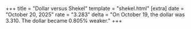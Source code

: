 +++
title = "Dollar versus Shekel"
template = "shekel.html"
[extra]
date = "October 20, 2025"
rate = "3.283"
delta = "On October 19, the dollar was 3.310. The dollar became 0.805% weaker."
+++
